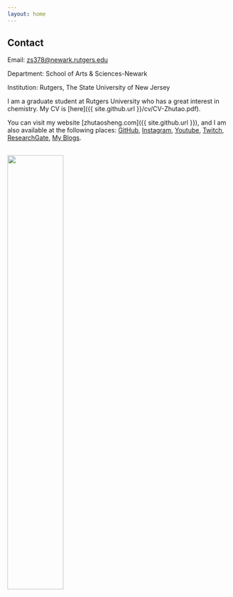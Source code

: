 ```yaml
---
layout: home
---
```


## Contact


Email: zs378@newark.rutgers.edu

Department: School of Arts & Sciences-Newark

Institution: Rutgers, The State University of New Jersey

I am a graduate student at Rutgers University who has a great interest in chemistry. My CV is [here]({{ site.github.url }}/cv/CV-Zhutao.pdf).

You can visit my website [zhutaosheng.com]({{ site.github.url }}), and I am also available at the following places: [GitHub](https://github.com/zhutaosheng), [Instagram](https://www.instagram.com/zhtuao.s), [Youtube](https://www.youtube.com/@ZhutaoGuru), [Twitch](https://www.twitch.tv/zhutao_s), [ResearchGate](https://www.researchgate.net/profile/Zhutao-Sheng), [My Blogs](http://zhutaosheng.com/). 


<br>

<div style="text-align: left;">
<img src="{{ site.github.url }}/{{ contact.image }}" width="50%" />
</div>